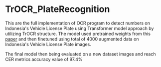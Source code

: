 # TrOCR_PlateRecognition

This are the full implementation of OCR program to detect numbers on Indonesia's Vehicle License Plate using Transformer model approach by utilizing TrOCR structure. The model used pretrained weights from this [paper](https://arxiv.org/abs/2109.10282) and then finetuned using total of 4000 augmented data on Indonesia's Vehicle License Plate images. 

The final model then being evaluated on a new dataset images and reach CER metrics accuracy value of 97.4%
